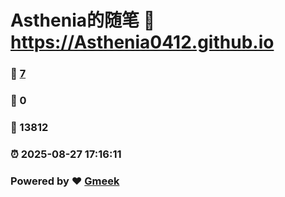 # Asthenia的随笔 :link: https://Asthenia0412.github.io 
### :page_facing_up: [7](https://Asthenia0412.github.io/tag.html) 
### :speech_balloon: 0 
### :hibiscus: 13812 
### :alarm_clock: 2025-08-27 17:16:11 
### Powered by :heart: [Gmeek](https://github.com/Meekdai/Gmeek)

